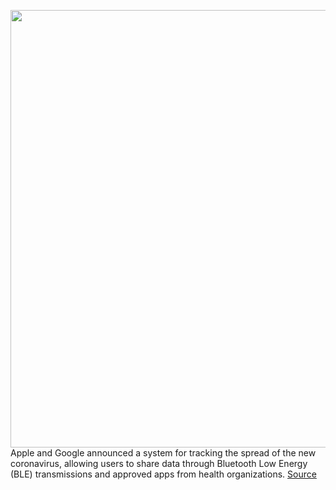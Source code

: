 <img src='https://cdn.vox-cdn.com/thumbor/KJ4uhk92q57rItBnyXyBRfEVBqs=/0x0:1286x858/1200x800/filters:focal(541x327:745x531)/cdn.vox-cdn.com/uploads/chorus_image/image/66635754/tracing.5.jpg' width='700px' /><br/>
Apple and Google announced a system for tracking the spread of the new coronavirus, allowing users to share data through Bluetooth Low Energy (BLE) transmissions and approved apps from health organizations.
<a href='https://www.theverge.com/2020/4/10/21216484/google-apple-coronavirus-contract-tracing-bluetooth-location-tracking-data-app'> Source <a/>
